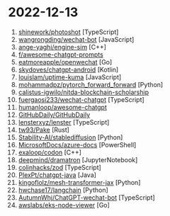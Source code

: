 # 2022-12-13

1. [shinework/photoshot](https://github.com/shinework/photoshot "") [TypeScript]
2. [wangrongding/wechat-bot](https://github.com/wangrongding/wechat-bot "🤖一个基于OpenAi ChatGPT + WeChaty 实现的微信机器人 ，可以用来帮助你自动回复微信消息，或者管理微信群/好友，检测僵尸粉等...") [JavaScript]
3. [ange-yaghi/engine-sim](https://github.com/ange-yaghi/engine-sim "Combustion engine simulator that generates realistic audio.") [C++]
4. [f/awesome-chatgpt-prompts](https://github.com/f/awesome-chatgpt-prompts "This repo includes ChatGPT promt curation to use ChatGPT better.") 
5. [eatmoreapple/openwechat](https://github.com/eatmoreapple/openwechat "golang版微信SDK") [Go]
6. [skydoves/chatgpt-android](https://github.com/skydoves/chatgpt-android "📱 ChatGPT Android demonstrates OpenAI's ChatGPT on Android with Stream Chat SDK for Compose.") [Kotlin]
7. [louislam/uptime-kuma](https://github.com/louislam/uptime-kuma "A fancy self-hosted monitoring tool") [JavaScript]
8. [mohammadpz/pytorch_forward_forward](https://github.com/mohammadpz/pytorch_forward_forward "Implementation of Hinton's forward-forward (FF) algorithm - an alternative to back-propagation") [Python]
9. [calistus-igwilo/nitda-blockchain-scholarship](https://github.com/calistus-igwilo/nitda-blockchain-scholarship "Course materials for the NITDA Blockchain Scholarship") 
10. [fuergaosi233/wechat-chatgpt](https://github.com/fuergaosi233/wechat-chatgpt "Use ChatGPT On Wechat via wechaty") [TypeScript]
11. [humanloop/awesome-chatgpt](https://github.com/humanloop/awesome-chatgpt "Curated list of awesome tools, demos, docs for ChatGPT and GPT-3") 
12. [GitHubDaily/GitHubDaily](https://github.com/GitHubDaily/GitHubDaily "坚持分享 GitHub 上高质量、有趣实用的开源技术教程、开发者工具、编程网站、技术资讯。A list cool, interesting projects of GitHub.") 
13. [lensterxyz/lenster](https://github.com/lensterxyz/lenster "Lenster is a decentralized, and permissionless social media app built with Lens Protocol 🌿") [TypeScript]
14. [tw93/Pake](https://github.com/tw93/Pake "🤱🏻 A simple way to make any web page a desktop application using Rust. 🤱🏻 很简单的用 Rust 打包网页生成很小的桌面 App") [Rust]
15. [Stability-AI/stablediffusion](https://github.com/Stability-AI/stablediffusion "High-Resolution Image Synthesis with Latent Diffusion Models") [Python]
16. [MicrosoftDocs/azure-docs](https://github.com/MicrosoftDocs/azure-docs "Open source documentation of Microsoft Azure") [PowerShell]
17. [exaloop/codon](https://github.com/exaloop/codon "A high-performance, zero-overhead, extensible Python compiler using LLVM") [C++]
18. [deepmind/dramatron](https://github.com/deepmind/dramatron "Dramatron uses large language models to generate coherent scripts and screenplays.") [JupyterNotebook]
19. [colinhacks/zod](https://github.com/colinhacks/zod "TypeScript-first schema validation with static type inference") [TypeScript]
20. [PlexPt/chatgpt-java](https://github.com/PlexPt/chatgpt-java "ChatGPT Java SDK. Lightweight package for interacting with ChatGPT's API by OpenAI. Uses reverse engineered official API. ChatGPT 聊天机器人 Java 版. 开箱即用.") [Java]
21. [kingoflolz/mesh-transformer-jax](https://github.com/kingoflolz/mesh-transformer-jax "Model parallel transformers in JAX and Haiku") [Python]
22. [hwchase17/langchain](https://github.com/hwchase17/langchain "⚡ Building applications with LLMs through composability ⚡") [Python]
23. [AutumnWhj/ChatGPT-wechat-bot](https://github.com/AutumnWhj/ChatGPT-wechat-bot "ChatGPT for wechat") [TypeScript]
24. [awslabs/eks-node-viewer](https://github.com/awslabs/eks-node-viewer "EKS Node Viewer") [Go]
